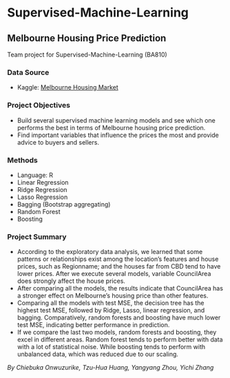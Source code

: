 # Supervised-Machine-Learning

## Melbourne Housing Price Prediction
Team project for Supervised-Machine-Learning (BA810)

### Data Source
- Kaggle: [Melbourne Housing Market](https://www.kaggle.com/anthonypino/melbourne-housing-market)

### Project Objectives
- Build several supervised machine learning models and see which one performs the best in terms of Melbourne housing price prediction.
- Find important variables that influence the prices the most and provide advice to buyers and sellers.

### Methods
- Language: R
- Linear Regression
- Ridge Regression
- Lasso Regression
- Bagging (Bootstrap aggregating)
- Random Forest
- Boosting

### Project Summary
- According to the exploratory data analysis, we learned that some patterns or relationships exist among the location’s features and house prices, such as Regionname; and the houses far from CBD tend to have lower prices. After we execute several models, variable CouncilArea does strongly affect the house prices.
- After comparing all the models, the results indicate that CouncilArea has a stronger effect on Melbourne’s housing price than other features.
- Comparing all the models with test MSE, the decision tree has the highest test MSE, followed by Ridge, Lasso, linear regression, and bagging. Comparatively, random forests and boosting have much lower test MSE, indicating better performance in prediction.
- If we compare the last two models, random forests and boosting, they excel in different areas. Random forest tends to perform better with data with a lot of statistical noise. While boosting tends to perform with unbalanced data, which was reduced due to our scaling.

*By Chiebuka Onwuzurike, Tzu-Hua Huang, Yangyang Zhou, Yichi Zhang*
